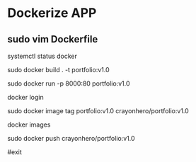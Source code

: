 # Dockerize APP

## sudo vim Dockerfile

systemctl status docker

sudo docker build . -t portfolio:v1.0    

sudo docker run -p 8000:80 portfolio:v1.0 

docker login

sudo docker image tag portfolio:v1.0 crayonhero/portfolio:v1.0

docker images       

sudo docker push crayonhero/portfolio:v1.0


#exit
